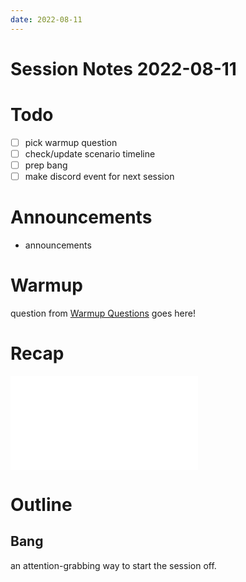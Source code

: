 ```yaml
---
date: 2022-08-11
---
```

# Session Notes 2022-08-11
# Todo
- [ ] pick warmup question
- [ ] check/update scenario timeline
- [ ] prep bang
- [ ] make discord event for next session
# Announcements
- announcements
# Warmup
question from [Warmup Questions](../warmup-questions.md) goes here!
# Recap
![a3e19](../logbook/act-iii/a3e19.md)
# Outline
## Bang
an attention-grabbing way to start the session off.